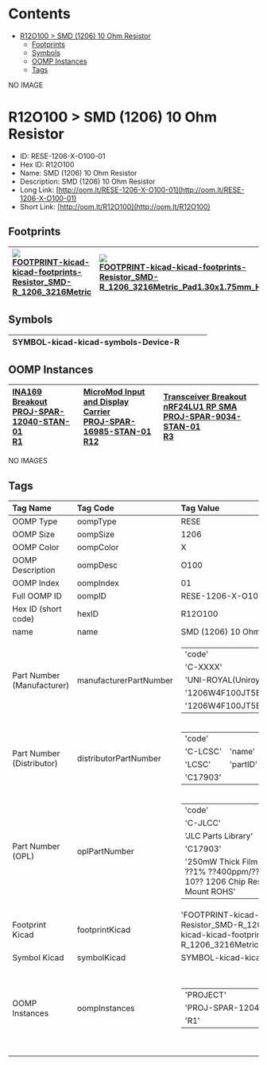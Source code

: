 



Contents
========

* [R12O100 > SMD (1206) 10 Ohm Resistor](#r12o100--smd-1206-10-ohm-resistor)
	* [Footprints](#footprints)
	* [Symbols](#symbols)
	* [OOMP Instances](#oomp-instances)
	* [Tags](#tags)
  
NO IMAGE  
# R12O100 > SMD (1206) 10 Ohm Resistor

- ID: RESE-1206-X-O100-01
- Hex ID: R12O100
- Name: SMD (1206) 10 Ohm Resistor
- Description: SMD (1206) 10 Ohm Resistor
- Long Link: [http://oom.lt/RESE-1206-X-O100-01](http://oom.lt/RESE-1206-X-O100-01)
- Short Link: [http://oom.lt/R12O100](http://oom.lt/R12O100)

## Footprints
  

|[![](https://raw.githubusercontent.com/oomlout/oomlout_OOMP_eda_V2/FOOTPRINT/kicad/kicad-footprints/Resistor_SMD/R_1206_3216Metric/main/image_140.png)<br>FOOTPRINT-kicad-kicad-footprints-Resistor_SMD-R_1206_3216Metric](https://github.com/oomlout/oomlout_OOMP_eda_V2/FOOTPRINT/kicad/kicad-footprints/Resistor_SMD/R_1206_3216Metric/tree/main/)|[![](https://raw.githubusercontent.com/oomlout/oomlout_OOMP_eda_V2/FOOTPRINT/kicad/kicad-footprints/Resistor_SMD/R_1206_3216Metric_Pad1.30x1.75mm_HandSolder/main/image_140.png)<br>FOOTPRINT-kicad-kicad-footprints-Resistor_SMD-R_1206_3216Metric_Pad1.30x1.75mm_HandSolder](https://github.com/oomlout/oomlout_OOMP_eda_V2/FOOTPRINT/kicad/kicad-footprints/Resistor_SMD/R_1206_3216Metric_Pad1.30x1.75mm_HandSolder/tree/main/)|||
| :--- | :--- | :--- | :--- |

## Symbols
  

|![]()<br>SYMBOL-kicad-kicad-symbols-Device-R||||
| :--- | :--- | :--- | :--- |

## OOMP Instances
  

|[INA169 Breakout<br>PROJ-SPAR-12040-STAN-01<br>R1](https://github.com/oomlout/oomlout_OOMP_projects_V2/PROJ/SPAR/12040/STAN/01/tree/main/)|[MicroMod Input and Display Carrier<br>PROJ-SPAR-16985-STAN-01<br>R12](https://github.com/oomlout/oomlout_OOMP_projects_V2/PROJ/SPAR/16985/STAN/01/tree/main/)|[Transceiver Breakout nRF24LU1 RP SMA<br>PROJ-SPAR-9034-STAN-01<br>R3](https://github.com/oomlout/oomlout_OOMP_projects_V2/PROJ/SPAR/9034/STAN/01/tree/main/)||
| :--- | :--- | :--- | :--- |
  
NO IMAGES  
## Tags
  

|Tag Name|Tag Code|Tag Value|
| :--- | :--- | :--- |
|OOMP Type|oompType|RESE|
|OOMP Size|oompSize|1206|
|OOMP Color|oompColor|X|
|OOMP Description|oompDesc|O100|
|OOMP Index|oompIndex|01|
|Full OOMP ID|oompID|RESE-1206-X-O100-01|
|Hex ID (short code)|hexID|R12O100|
|name|name|SMD (1206) 10 Ohm Resistor|
|Part Number (Manufacturer)|manufacturerPartNumber|<table><tr><td>'code'</td></tr><tr><td> 'C-XXXX'</td><td> 'name'</td></tr><tr><td> 'UNI-ROYAL(Uniroyal Elec)'</td><td> 'partID'</td></tr><tr><td> '1206W4F100JT5E'</td><td> 'partName'</td></tr><tr><td> '1206W4F100JT5E'</td></tr></table>|
|Part Number (Distributor)|distributorPartNumber|<table><tr><td>'code'</td></tr><tr><td> 'C-LCSC'</td><td> 'name'</td></tr><tr><td> 'LCSC'</td><td> 'partID'</td></tr><tr><td> 'C17903'</td></tr></table>|
|Part Number (OPL)|oplPartNumber|<table><tr><td>'code'</td></tr><tr><td> 'C-JLCC'</td><td> 'name'</td></tr><tr><td> 'JLC Parts Library'</td><td> 'partID'</td></tr><tr><td> 'C17903'</td><td> 'partName'</td></tr><tr><td> '250mW Thick Film Resistors 200V ??1% ??400ppm/?? -55??~+155?? 10?? 1206  Chip Resistor - Surface Mount ROHS'</td></tr></table>|
|Footprint Kicad|footprintKicad|'FOOTPRINT-kicad-kicad-footprints-Resistor_SMD-R_1206_3216Metric', 'FOOTPRINT-kicad-kicad-footprints-Resistor_SMD-R_1206_3216Metric_Pad1.30x1.75mm_HandSolder'|
|Symbol Kicad|symbolKicad|SYMBOL-kicad-kicad-symbols-Device-R|
|OOMP Instances|oompInstances|<table><tr><td>'PROJECT'</td></tr><tr><td> 'PROJ-SPAR-12040-STAN-01'</td><td> 'ID'</td></tr><tr><td> 'R1'</td></tr></table></td><td> <table><tr><td>'PROJECT'</td></tr><tr><td> 'PROJ-SPAR-16985-STAN-01'</td><td> 'ID'</td></tr><tr><td> 'R12'</td></tr></table></td><td> <table><tr><td>'PROJECT'</td></tr><tr><td> 'PROJ-SPAR-9034-STAN-01'</td><td> 'ID'</td></tr><tr><td> 'R3'</td></tr></table>|
||||
